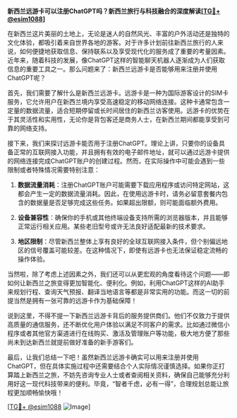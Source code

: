 **新西兰远游卡可以注册ChatGPT吗？新西兰旅行与科技融合的深度解读[[TG💪+ @esim1088](https://t.me/s/esim1088)]**

在新西兰这片美丽的土地上，无论是迷人的自然风光、丰富的户外活动还是独特的文化体验，都吸引着来自世界各地的游客。对于许多计划前往新西兰旅行的人来说，如何便捷地获取信息、保持联系以及享受现代化的服务成了重要的考量因素。近年来，随着科技的发展，像ChatGPT这样的智能聊天机器人逐渐成为人们获取信息的重要工具之一。那么问题来了：新西兰远游卡是否能够用来注册并使用ChatGPT呢？

首先，我们需要了解什么是新西兰远游卡。远游卡是一种为国际游客设计的SIM卡服务，它允许用户在新西兰境内享受高速稳定的移动网络连接。这种卡通常包含一定量的数据流量，适合短期停留或长时间居住的新西兰访客使用。远游卡的优势在于其灵活性和实用性，无论你是背包客还是商务人士，在新西兰期间都能享受到可靠的网络支持。

接下来，我们来探讨远游卡能否用于注册ChatGPT。理论上讲，只要你的设备具备正常的互联网接入功能，并且拥有有效的电子邮件地址，就可以通过远游卡提供的网络连接完成ChatGPT账户的创建过程。然而，在实际操作中可能会遇到一些限制或者特殊情况需要特别注意：

1. **数据流量消耗**：注册ChatGPT账户可能需要下载应用程序或访问特定网站，这都会产生一定的数据流量消耗。因此，在使用远游卡时，请务必留意套餐内包含的数据量是否足够完成这些任务。如果超出限额，则可能面临额外费用。
   
2. **设备兼容性**：确保你的手机或其他终端设备支持所需的浏览器版本，并且能够正常运行相关应用。某些老旧型号或许无法良好适配最新的技术要求。
    
3. **地区限制**：尽管新西兰整体上享有良好的全球互联网接入条件，但个别偏远地区的信号覆盖可能较差。在这种情况下，即使有远游卡也无法保证稳定流畅的操作体验。

当然啦，除了考虑上述因素之外，我们还可以从更宏观的角度看待这个问题——即如何让新西兰之旅变得更加智能化、便利化。例如，利用ChatGPT这样的AI助手来规划行程、查询天气预报、翻译当地语言等都是非常实用的功能。而这一切的前提当然是拥有一张可靠的远游卡作为基础保障！

说到这里，不得不提一下新西兰远游卡背后的服务提供商们。他们不仅致力于提供高质量的通信服务，还不断优化用户体验以满足不同客户的需求。比如通过微信小程序或者其他官方渠道进行在线购买、激活及管理账户等功能，极大地方便了那些尚未到达新西兰就提前做好准备的新手游客们。

最后，让我们总结一下吧！虽然新西兰远游卡确实可以用来注册并使用ChatGPT，但在具体实施过程中还需要结合个人实际情况谨慎选择。如果你正打算踏上新西兰之旅，不妨先咨询专业人士或者查阅相关资料，确保自己能够充分利用好这一现代科技带来的便利。毕竟，“智者千虑，必有一得”，合理规划总能让旅程更加顺畅愉快哦！

[[TG💪+ @esim1088](https://t.me/s/esim1088) ![Image](https://i.postimg.cc/4NQfJmqS/Snipaste-2025-05-13-00-14-12.png)]